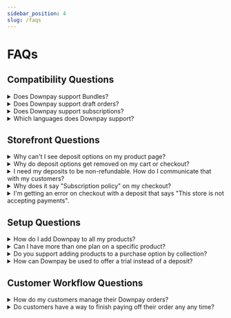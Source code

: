 ```yaml
---
sidebar_position: 4
slug: /faqs
---
```

# FAQs


## Compatibility Questions

<details>
  <summary>Does Downpay support Bundles?</summary>
  <div>
    <div>Shopify's new bundle technology is not compatible with partial payments of any kind. As soon as Shopify adds support for draft orders, Downpay will support them!</div>
    <br/>
  </div>
</details>

<details>
  <summary>Does Downpay support draft orders?</summary>
  <div>
    <div>Draft orders are not compatible with any deposit app. As soon as Shopify adds support for draft orders, Downpay will work support this workflow.</div>
    <br/>
  </div>
</details>

<details>
  <summary>Does Downpay support subscriptions?</summary>
  <div>
    <div>Downpay can be used along side subscriptions, but you will not be able to offer a deposit on a subscription product.</div>
    <br/>
  </div>
</details>

<details>
  <summary>Which languages does Downpay support?</summary>
  <div>
    <div>Downpay includes 15 languages for all countries supported by Shopify Payments. Contact us to if you require an additional language.</div>
    <br/>
  </div>
</details>


## Storefront Questions

<details>
  <summary>Why can't I see deposit options on my product page?</summary>
  <div>
    <div>The main cause is usually that your store is not using Shopify Payments or the Paypal Express payment method with automatic payments enabled. Read more on our supported payment gateways guide. </div>
    <br/>
  </div>
</details>

<details>
  <summary>Why do deposit options get removed on my cart or checkout?</summary>
  <div>
    <div>This issue is usually caused by a conflicting app removing the deposit plan from products during their workflow. For more help on compatibility, contact us directly for recommendations on compatible apps.</div>
    <br/>
  </div>
</details>

<details>
  <summary>I need my deposits to be non-refundable. How do I communicate that with my customers?</summary>
  <div>
    <div>During checkout, customers are shown a link to your cancellation policy. If you would like to change the default text of the policy, you can do so in your Shopify Admin, under Settings > Policies. Enter your policy in the ‘Purchase options cancellation policy’ section.</div>
    <br/>
  </div>
</details>

<details>
  <summary>Why does it say "Subscription policy" on my checkout?</summary>
  <div>
    <div>Shopify currently has a bug that displays "Subscription" instead of "Purchase Option" when Downpay is installed. To modify this, review our date management guide in the Workflows section.</div>
    <br/>
  </div>
</details>

<details>
  <summary>I'm getting an error on checkout with a deposit that says "This store is not accepting payments".</summary>
  <div>
    <div>This error is due to your store having payouts frozen by Shopify. In order to unblock Downpay, you must contact Shopify directly to unfreeze payouts.</div>
    <br/>
  </div>
</details>

## Setup Questions

<details>
  <summary>How do I add Downpay to all my products?</summary>
  <div>
    <div>You can use the bulk editor in the Shopify product page to add products in groups of 50. If you have a large product catalog, contact us at support@hypehound.io and we can add a deposit plan to all products for you or to specific tags.</div>
    <br/>
  </div>
</details>


<details>
  <summary>Can I have more than one plan on a specific product?</summary>
  <div>
    <div>Technically Downpay allows you to create more than one plan per product however only the first created plan for that product will appear on your storefront.</div>
    <br/>
  </div>
</details>

<details>
  <summary>Do you support adding products to a purchase option by collection?</summary>
  <div>
    <div>Unfortunately Smart collections do not expose a way to detect when products are added or removed from them. That means we have no way to keep purchase option and smart collection membership in sync. To get around this, customers can use the bulk editor to add products to a purchase option.</div>
    <br/>
  </div>
</details>

<details>
  <summary>How can Downpay be used to offer a trial instead of a deposit?</summary>
  <div>
    <div>Downpay can be used to offer a trial period where the remainder of the payment is only collected if the product is not returned. Simply create a plan with the deposit amount you wish the trial to cost and choose a period of time to offer the trial with the "number of days after checkout" release date option.</div>
    <a href="https://hypehound.io/blog/guide-to-deposits/">Read more about use cases</a>
    <br/>
  </div>
</details>

## Customer Workflow Questions

<details>
  <summary>How do my customers manage their Downpay orders?</summary>
  <div>
    <div>After installing Downpay, you can enable the customer portal using our guide found in the Initial Setup section. In the Downpay general settings, you can enable cancellations within customer accounts. This will allow customers to manage their deposit orders without contacting your customer support. Orders cannot be cancelled by a customer once final payment has been collected. </div>
    <br/>
  </div>
</details>


<details>
  <summary>Do customers have a way to finish paying off their order any any time?</summary>
  <div>
    <div>Customers will be able to use a "Pay Now" button on their order confirmation page. </div>
    <br/>
  </div>
</details>


    
